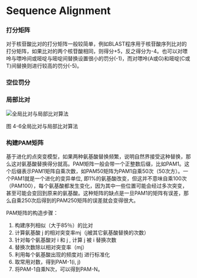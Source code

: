 # Sequence Alignment

### 打分矩阵
对于核苷酸比对的打分矩阵一般较简单，例如BLAST程序用于核苷酸序列比对的打分矩阵，如果比对的两个核苷酸相同，则得分+5，反之得分为-4。也可以对嘌呤与嘌呤间或嘧啶与嘧啶间替换设置很小的罚分(-1)，而对嘌呤(A或G)和嘧啶(C或T)间替换则进行较高的罚分(-5)。

### 空位罚分

### 局部比对
![全局比对与局部比对算法](https://raw.githubusercontent.com/adong77/bigbook/master/imageBed/book/fig4-6.png)

图 4-6全局比对与局部比对算法

### 构建PAM矩阵
基于进化的点突变模型，如果两种氨基酸替换频繁，说明自然界接受这种替换，那么这对氨基酸替换得分就高。PAM矩阵一般会带一个正整数后缀，比如PAM1。这个后缀表示PAM1矩阵自乘次数，如PAM50矩阵为PAM1自乘50次（50次方）。一个PAM1就是一个进化的变异单位, 即1%的氨基酸改变，但这并不意味自乘100次（PAM100），每个氨基酸都发生变化，因为其中一些位置可能会经过多次突变，甚至可能会变回到原来的氨基酸。这种矩阵的缺点是一旦PAM1的矩阵有误差，那么自乘250次后得到的PAM250矩阵的误差就会变得很大。

PAM矩阵的构造步骤：
1. 构建序列相似（大于85％）的比对
2. 计算氨基酸 j 的相对突变率mj（j被其它氨基酸替换的次数）
3. 针对每个氨基酸对 i 和 j , 计算 j 被 i 替换次数
4. 替换次数除以相对突变率（mj）
5. 利用每个氨基酸出现的频度对j 进行标准化
6. 取常用对数，得到PAM-1(i, j)
7. 将PAM-1自乘N次，可以得到PAM-N。

